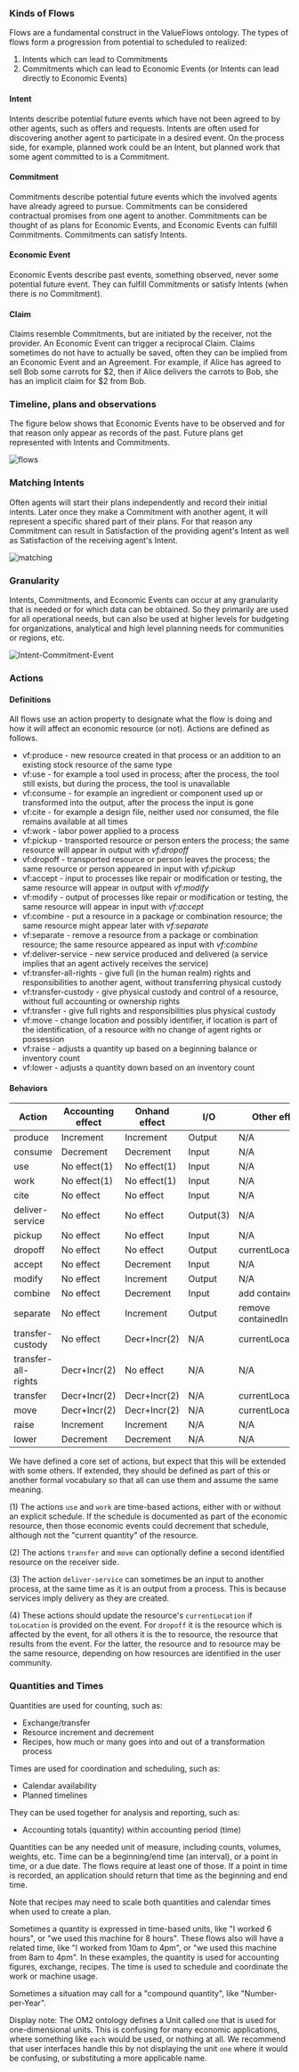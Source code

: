 ### Kinds of Flows

Flows are a fundamental construct in the ValueFlows ontology. The types of flows form a progression from potential to scheduled to realized:

1. Intents which can lead to Commitments
2. Commitments which can lead to Economic Events (or Intents can lead directly to Economic Events)

#### Intent

Intents describe potential future events which have not been agreed to by other agents, such as offers and requests. Intents are often used for discovering another agent to participate in a desired event. On the process side, for example, planned work could be an Intent, but planned work that some agent committed to is a Commitment.


#### Commitment

Commitments describe potential future events which the involved agents have already agreed to pursue. Commitments can be considered contractual promises from one agent to another.  Commitments can be thought of as plans for Economic Events, and Economic Events can fulfill Commitments.  Commitments can satisfy Intents. 


#### Economic Event

Economic Events describe past events, something observed, never some potential future event.  They can fulfill Commitments or satisfy Intents (when there is no Commitment).

#### Claim

Claims resemble Commitments, but are initiated by the receiver, not the provider.  An Economic Event can trigger a reciprocal Claim.  Claims sometimes do not have to actually be saved, often they can be implied from an Economic Event and an Agreement.  For example, if Alice has agreed to sell Bob some carrots for $2, then if Alice delivers the carrots to Bob, she has an implicit claim for $2 from Bob.

### Timeline, plans and observations

The figure below shows that Economic Events have to be observed and for that reason only appear as records of the past. Future plans get represented with Intents and Commitments.

![flows](../assets/flows.png)

### Matching Intents

Often agents will start their plans independently and record their initial intents. Later once they make a Commitment with another agent, it will represent a specific shared part of their plans. For that reason any Commitment can result in Satisfaction of the providing agent's Intent as well as Satisfaction of the receiving agent's Intent.


![matching](../assets/matched.png)

### Granularity

Intents, Commitments, and Economic Events can occur at any granularity that is needed or for which data can be obtained.  So they primarily are used for all operational needs, but can also be used at higher levels for budgeting for organizations, analytical and high level planning needs for communities or regions, etc.

![Intent-Commitment-Event](../assets/i-c-e.png)


### Actions

#### Definitions

All flows use an action property to designate what the flow is doing and how it will affect an economic resource (or not).  Actions are defined as follows.

* vf:produce - new resource created in that process or an addition to an existing stock resource of the same type
* vf:use - for example a tool used in process; after the process, the tool still exists, but during the process, the tool is unavailable
* vf:consume - for example an ingredient or component used up or transformed into the output, after the process the input is gone
* vf:cite - for example a design file, neither used nor consumed, the file remains available at all times
* vf:work - labor power applied to a process
* vf:pickup -  transported resource or person enters the process; the same resource will appear in output with *vf:dropoff*
* vf:dropoff -  transported resource or person leaves the process; the same resource or person appeared in input with *vf:pickup*
* vf:accept - input to processes like repair or modification or testing, the same resource will appear in output with *vf:modify*
* vf:modify - output of processes like repair or modification or testing, the same resource will appear in input with *vf:accept*
* vf:combine - put a resource in a package or combination resource; the same resource might appear later with *vf:separate*
* vf:separate - remove a resource from a package or combination resource; the same resource appeared as input with *vf:combine*
* vf:deliver-service - new service produced and delivered (a service implies that an agent actively receives the service)
* vf:transfer-all-rights - give full (in the human realm) rights and responsibilities to another agent, without transferring physical custody
* vf:transfer-custody - give physical custody and control of a resource, without full accounting or ownership rights
* vf:transfer - give full rights and responsibilities plus physical custody
* vf:move - change location and possibly identifier, if location is part of the identification, of a resource with no change of agent rights or possession
* vf:raise - adjusts a quantity up based on a beginning balance or inventory count
* vf:lower - adjusts a quantity down based on an inventory count

#### Behaviors

Action | Accounting effect | Onhand effect | I/O | Other effect | Pairs with |
------ | ------ | --- | ----------------- | ---------- | --------- |
produce | Increment | Increment | Output | N/A | N/A |
consume | Decrement | Decrement | Input | N/A | N/A |
use | No effect(1) | No effect(1) | Input | N/A | N/A |
work | No effect(1) | No effect(1) | Input | N/A | N/A |
cite | No effect  | No effect  | Input | N/A | N/A |
deliver-service | No effect | No effect | Output(3) | N/A | N/A |
pickup | No effect | No effect  | Input | N/A | dropoff |
dropoff | No effect | No effect | Output | currentLocation(4) | pickup |
accept | No effect | Decrement  | Input | N/A | modify |
modify | No effect | Increment  | Output | N/A | accept |
combine | No effect | Decrement  | Input | add containedIn | separate |
separate | No effect | Increment | Output | remove containedIn | combine |
transfer-custody | No effect | Decr+Incr(2) | N/A | currentLocation(4) | N/A |
transfer-all-rights | Decr+Incr(2) | No effect | N/A | N/A | N/A |
transfer | Decr+Incr(2) | Decr+Incr(2) | N/A | currentLocation(4) | N/A |
move | Decr+Incr(2) |Decr+Incr(2) | N/A | currentLocation(4) | N/A |
raise | Increment | Increment | N/A | N/A | N/A |
lower | Decrement | Decrement | N/A | N/A | N/A |

We have defined a core set of actions, but expect that this will be extended with some others. If extended, they should be defined as part of this or another formal vocabulary so that all can use them and assume the same meaning. 

(1) The actions `use` and `work` are time-based actions, either with or without an explicit schedule. If the schedule is documented as part of the economic resource, then those economic events could decrement that schedule, although not the "current quantity" of the resource.

(2) The actions `transfer` and `move` can optionally define a second identified resource on the receiver side.

(3) The action `deliver-service` can sometimes be an input to another process, at the same time as it is an output from a process.  This is because services imply delivery as they are created.

(4) These actions should update the resource's `currentLocation` if `toLocation` is provided on the event. For `dropoff` it is the resource which is affected by the event, for all others it is the to resource, the resource that results from the event. For the latter, the resource and to resource may be the same resource, depending on how resources are identified in the user community.

### Quantities and Times

Quantities are used for counting, such as:

* Exchange/transfer
* Resource increment and decrement
* Recipes, how much or many goes into and out of a transformation process

Times are used for coordination and scheduling, such as:

* Calendar availability
* Planned timelines

They can be used together for analysis and reporting, such as:

* Accounting totals (quantity) within accounting period (time)

Quantities can be any needed unit of measure, including counts, volumes, weights, etc.  Time can be a beginning/end time (an interval), or a point in time, or a due date.  The flows require at least one of those.  If a point in time is recorded, an application should return that time as the beginning and end time.

Note that recipes may need to scale both quantities and calendar times when used to create a plan.

Sometimes a quantity is expressed in time-based units, like "I worked 6 hours", or "we used this machine for 8 hours".  These flows also will have a related time, like "I worked from 10am to 4pm", or "we used this machine from 8am to 4pm". In these examples, the quantity is used for accounting figures, exchange, recipes.  The time is used to schedule and coordinate the work or machine usage.

Sometimes a situation may call for a "compound quantity", like "Number-per-Year".

Display note: The OM2 ontology defines a Unit called `one` that is used for one-dimensional units.  This is confusing for many economic applications, where something like `each` would be used, or nothing at all.  We recommend that user interfaces handle this by not displaying the unit `one` where it would be confusing, or substituting a more applicable name.
